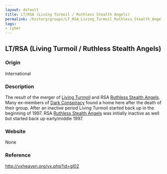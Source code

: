 ```yaml
---
layout: default
title: LT/RSA (Living Turmoil / Ruthless Stealth Angels)
permalink: /history/groups/LT_RSA_Living_Turmoil_Ruthless_Stealth_Angels/
tags:
- cyber
---
```


## LT/RSA (Living Turmoil / Ruthless Stealth Angels)

### Origin
International

### Description
The result of the merger of [Living Turmoil](http://vxheaven.org/vx.php?id=gl01) and RSA [Ruthless Stealth Angels](http://vxheaven.org/vx.php?id=gr02). Many ex-members of [Dark Conspiracy](http://vxheaven.org/vx.php?id=gd01) found a home here after the death of their group. After an inactive period Living Turmoil started back up in the beginning of 1997. RSA [Ruthless Stealth Angels](http://vxheaven.org/vx.php?id=gr02) was initially inactive as well but started back up early/middle 1997.

### Website
None

### Reference
http://vxheaven.org/vx.php?id=gl02
